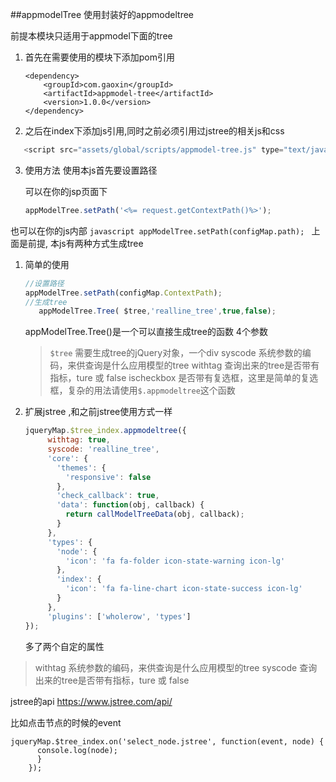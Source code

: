 ##appmodelTree
使用封装好的appmodeltree

前提本模块只适用于appmodel下面的tree

 

1. 首先在需要使用的模块下添加pom引用

    ```
    <dependency>
        <groupId>com.gaoxin</groupId>
        <artifactId>appmodel-tree</artifactId>
        <version>1.0.0</version>
    </dependency>
    ```

2. 之后在index下添加js引用,同时之前必须引用过jstree的相关js和css

 ```javascript
    <script src="assets/global/scripts/appmodel-tree.js" type="text/javascript"></script>
 ```

3. 使用方法
   使用本js首先要设置路径

   可以在你的jsp页面下
    ```javascript
    appModelTree.setPath('<%= request.getContextPath()%>');
    ```
  也可以在你的js内部
    ```javascript
     appModelTree.setPath(configMap.path);
    ```
 上面是前提, 本js有两种方式生成tree
 1. 简单的使用
     ```javascript
     //设置路径
     appModelTree.setPath(configMap.ContextPath);
     //生成tree
        appModelTree.Tree( $tree,'realline_tree',true,false);
    ```
    appModelTree.Tree()是一个可以直接生成tree的函数
    4个参数
     > `$tree` 需要生成tree的jQuery对象，一个div 
     > syscode 系统参数的编码，来供查询是什么应用模型的tree
     > withtag 查询出来的tree是否带有指标，ture 或 false
     > ischeckbox 是否带有复选框，这里是简单的复选框，复杂的用法请使用`$.appmodeltree`这个函数
 
 2. 扩展jstree ,和之前jstree使用方式一样
     ```javascript
     jqueryMap.$tree_index.appmodeltree({
          withtag: true,
          syscode: 'realline_tree',
          'core': {
            'themes': {
              'responsive': false
            },
            'check_callback': true,
            'data': function(obj, callback) {
              return callModelTreeData(obj, callback);
            }
          },
          'types': {
            'node': {
              'icon': 'fa fa-folder icon-state-warning icon-lg'
            },
            'index': {
              'icon': 'fa fa-line-chart icon-state-success icon-lg'
            }
          },
          'plugins': ['wholerow', 'types']
    });
     ```
     多了两个自定的属性
   >  withtag 系统参数的编码，来供查询是什么应用模型的tree
     syscode 查询出来的tree是否带有指标，ture 或 false
     
jstree的api
https://www.jstree.com/api/
    
比如点击节点的时候的event
```
jqueryMap.$tree_index.on('select_node.jstree', function(event, node) {
      console.log(node);
      }
    });
```